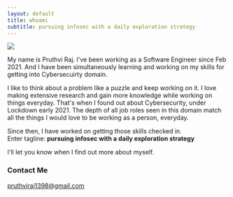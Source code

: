 ```yaml
---
layout: default
title: whoami
subtitle: pursuing infosec with a daily exploration strategy
---
```


<img class="profile-picture" src="{{site.baseurl}}/{{site.profile-picture}}">

My name is Pruthvi Raj. I've been working as a Software Engineer since Feb 2021. And I have been simultaneously learning and working on my skills for getting into Cybersecuirty domain.

<!-- I love speaking different languages. I can speak English, Kannada and Hindi, learnt Sanskrit in School. I can understand Telugu and Tamil (to an extent). 
I love studying History, Geography, current affairs, DIY hacks and all the small things in life. -->

I like to think about a problem like a puzzle and keep working on it. I love making extensive research and gain more knowledge while working on things everyday. That's when I found out about Cybersecurity, under Lockdown early 2021. The depth of all job roles seen in this domain match all the things I would love to be working as a person, everyday.

Since then, I have worked on getting those skills checked in.\
Enter tagline: **pursuing infosec with a daily exploration strategy**

I'll let you know when I find out more about myself.
### Contact Me
pruthviraj1398@gmail.com